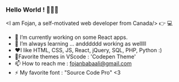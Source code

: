 ### Hello World ! 👋😄👋

 <I am Fojan, a self-motivated web developer from Canada/> :point_right: 💻

- 🔭 I’m currently working on some React apps.
- 🌱 I’m always learning ... andddddd working as welllll
- :heart:I like HTML, CSS, JS, React, jQuery, SQL, PHP, Python :)
- :candy:Favorite themes in VScode : 'Codepen Theme'
- 📫 How to reach me : fojanbabaali@gmail.com
- ⚡ My favorite font : "Source Code Pro" <3


